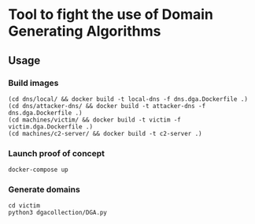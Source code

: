 # Tool to fight the use of Domain Generating Algorithms

## Usage

### Build images

```shell
(cd dns/local/ && docker build -t local-dns -f dns.dga.Dockerfile .)
(cd dns/attacker-dns/ && docker build -t attacker-dns -f dns.dga.Dockerfile .)
(cd machines/victim/ && docker build -t victim -f victim.dga.Dockerfile .)
(cd machines/c2-server/ && docker build -t c2-server .)
```

### Launch proof of concept

```shell
docker-compose up
```

### Generate domains

```shell
cd victim
python3 dgacollection/DGA.py
```
